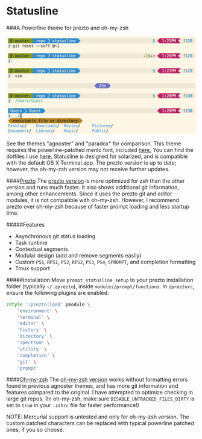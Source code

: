 Statusline
===========

###A Powerline theme for prezto and oh-my-zsh

![Screenshot](screenshot.png)

See the themes "agnoster" and "paradox" for comparison. This theme requires the powerline-patched menlo font, included [here.](MenloforPowerline-Regular.otf) You can find the dotfiles I use [here.](../dotfiles) Statusline is designed for solarized, and is compatible with the default OS X Terminal.app. The prezto version is up to date; however, the oh-my-zsh version may not receive further updates.

####[Prezto](https://github.com/sorin-ionescu/prezto)
The [prezto version](prompt_statusline_setup) is more optimized for zsh than the other version and runs much faster. It also shows additional git information, among other enhancements. Since it uses the prezto git and editor modules, it is not compatible with oh-my-zsh. However, I recommend prezto over oh-my-zsh because of faster prompt loading and less startup time.

#####Features
- Asynchronous git status loading
- Task runtime
- Contextual segments
- Modular design (add and remove segments easily)
- Custom `PS1`, `RPS1`, `PS2`, `RPS2`, `PS3`, `PS4`, `SPROMPT`, and completion formatting
- Tmux support

#####Installation
Move `prompt_statusline_setup` to your prezto installation folder (typically `~/.zprezto`), inside `modules/prompt/functions`.
In `zpreztorc`, ensure the following plugins are enabled:
```zsh
zstyle ':prezto:load' pmodule \
	'environment' \
	'terminal' \
	'editor' \
	'history' \
	'directory' \
	'spectrum' \
	'utility' \
	'completion' \
	'git' \
	'prompt'
```

####[Oh-my-zsh](https://github.com/robbyrussell/oh-my-zsh)
The [oh-my-zsh version](statusline.zsh-theme) works without formatting errors found in previous agnoster themes, and has more git information and features compared to the original. I have attempted to optimize checking in large git repos. (In oh-my-zsh, make sure `DISABLE_UNTRACKED_FILES_DIRTY` is set to `true` in your `.zshrc` file for faster performance!)

NOTE: Mercurial support is untested and only for oh-my-zsh version. The custom patched characters can be replaced with typical powerline patched ones, if you so choose.
